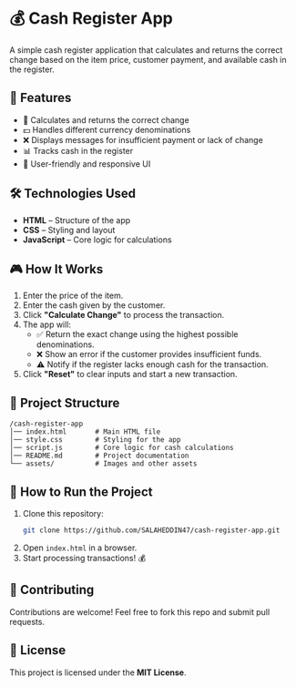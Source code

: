 # 💰 Cash Register App

A simple cash register application that calculates and returns the correct change based on the item price, customer payment, and available cash in the register.

## 🚀 Features

- 🛒 Calculates and returns the correct change
- 💵 Handles different currency denominations
- ❌ Displays messages for insufficient payment or lack of change
- 📊 Tracks cash in the register
- 🎨 User-friendly and responsive UI

## 🛠️ Technologies Used

- **HTML** – Structure of the app
- **CSS** – Styling and layout
- **JavaScript** – Core logic for calculations

## 🎮 How It Works

1. Enter the price of the item.
2. Enter the cash given by the customer.
3. Click **"Calculate Change"** to process the transaction.
4. The app will:
   - ✅ Return the exact change using the highest possible denominations.
   - ❌ Show an error if the customer provides insufficient funds.
   - ⚠️ Notify if the register lacks enough cash for the transaction.
5. Click **"Reset"** to clear inputs and start a new transaction.

## 📂 Project Structure

```
/cash-register-app
│── index.html       # Main HTML file
│── style.css        # Styling for the app
│── script.js        # Core logic for cash calculations
│── README.md        # Project documentation
└── assets/          # Images and other assets
```

## 🚀 How to Run the Project

1. Clone this repository:
   ```sh
   git clone https://github.com/SALAHEDDIN47/cash-register-app.git
   ```
2. Open `index.html` in a browser.
3. Start processing transactions! 💰

## 🌟 Contributing

Contributions are welcome! Feel free to fork this repo and submit pull requests.

## 📜 License

This project is licensed under the **MIT License**.

